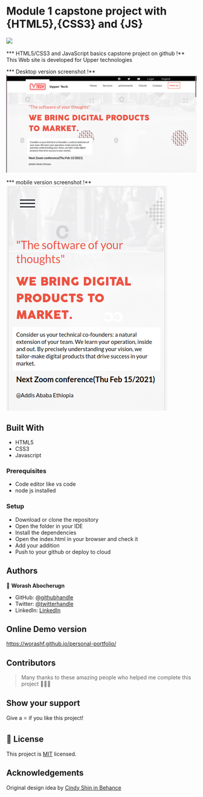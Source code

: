 
# Module 1 capstone project with {HTML5},{CSS3} and {JS}

![](https://img.shields.io/badge/Microverse-blueviolet)



*** HTML5/CSS3 and JavaScript basics capstone project on github !**
This Web site is developed for Upper technologies 

***  Desktop version screenshot !**
![screenshot](assets/images/home-screen.png)

***  mobile version screenshot !**
![screenshot](assets/images/mobile-screen.png)



## Built With

- HTML5
- CSS3
- Javascript

### Prerequisites
* Code editor like vs code
* node js installed

### Setup
* Download or clone the repository 
* Open the folder in  your IDE
* Install the dependencies
* Open the index.html in your browser and check it
* Add your addition
* Push to your github or deploy to cloud
## Authors

👤 **Worash Abocherugn**

- GitHub: [@githubhandle](https://github.com/worashf)
- Twitter: [@twitterhandle](https://twitter.com/WorashAboche)
- LinkedIn: [LinkedIn](https://www.linkedin.com/in/worash-abocherugn-a02219154/)



## Online Demo version
https://worashf.github.io/personal-portfolio/

## Contributors

> Many thanks to these amazing people who helped me
> complete this project 🙏🙏🙏

## Show your support

Give a ⭐️ if you like this project!

## 📝 License

This project is [MIT](./MIT.md) licensed.

## Acknowledgements

Original design idea by [Cindy Shin in Behance](https://www.behance.net/adagio07)